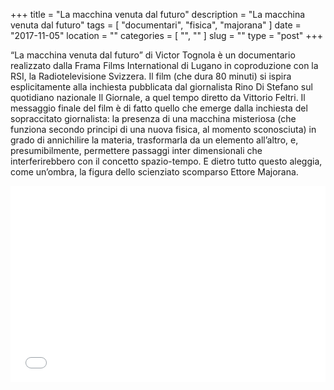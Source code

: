 +++
title = "La macchina venuta dal futuro"
description = "La macchina venuta dal futuro"
tags = [ "documentari", "fisica", "majorana" ]
date = "2017-11-05"
location = ""
categories = [
  "",
  ""
]
slug = ""
type = "post"
+++

“La macchina venuta dal futuro” di Victor Tognola è un documentario realizzato dalla Frama Films International di Lugano in coproduzione con la RSI, la Radiotelevisione Svizzera. Il film (che dura 80 minuti) si ispira esplicitamente alla inchiesta pubblicata dal giornalista Rino Di Stefano sul quotidiano nazionale Il Giornale, a quel tempo diretto da Vittorio Feltri. Il messaggio finale del film è di fatto quello che emerge dalla inchiesta del sopraccitato giornalista: la presenza di una macchina misteriosa (che funziona secondo principi di una nuova fisica, al momento sconosciuta) in grado di annichilire la materia, trasformarla da un elemento all’altro, e, presumibilmente, permettere passaggi inter dimensionali che interferirebbero con il  concetto spazio-tempo. E dietro tutto questo aleggia, come un’ombra, la figura dello scienziato scomparso Ettore Majorana. 

<div style="position: relative; padding-bottom: 56.25%; padding-top: 30px; height: 0; overflow: hidden;">
  <iframe src="//www.youtube.com/watch?v=XNp78ApM_Ms"
  style="position: absolute; top: 0; left: 0; width: 100%; height: 100%;" allowfullscreen frameborder="0" title="YouTube Video"></iframe>
</div>
